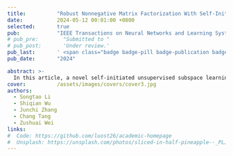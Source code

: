 ```yaml
---
title:          "Robust Nonnegative Matrix Factorization With Self-Initiated Multigraph Contrastive Fusion"
date:           2024-05-12 00:01:00 +0800
selected:       true
pub:            "IEEE Transactions on Neural Networks and Learning Systems(中科院一区 Top)"
# pub_pre:        "Submitted to "
# pub_post:       'Under review.'
pub_last:       ' <span class="badge badge-pill badge-publication badge-success">Spotlight</span>'
pub_date:       "2024"

abstract: >-
  In this article, a novel self-initiated unsupervised subspace learning method named robust nonnegative matrix factorization with self-initiated multigraph contrastive fusion (RNMF-SMGF) is proposed. RNMF-SMGF is capable of creating samples with different angles and learning different graph structures based on these different angles in a self-initiated method without changing the original data.
cover:          /assets/images/covers/cover3.jpg
authors:
  - Songtao Li
  - Shiqian Wu
  - Junchi Zhang
  - Chang Tang
  - Zushuai Wei
links:
#  Code: https://github.com/luost26/academic-homepage
#  Unsplash: https://unsplash.com/photos/sliced-in-half-pineapple--_PLJZmHZzk
---
```

